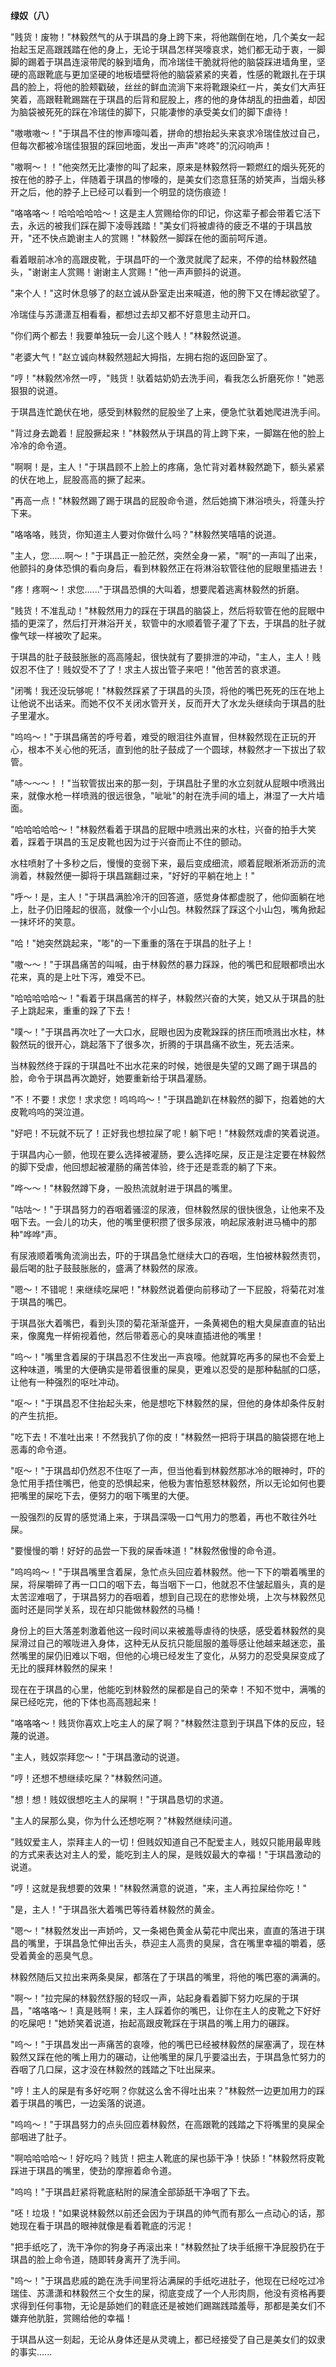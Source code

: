 **绿奴（八）**

"贱货！废物！"林毅然气的从于琪昌的身上跨下来，将他踹倒在地，几个美女一起抬起玉足高跟践踏在他的身上，无论于琪昌怎样哭嚎哀求，她们都无动于衷，一脚脚的踢着于琪昌连滚带爬的躲到墙角，而冷瑞佳干脆就将他的脑袋踩进墙角里，坚硬的高跟靴底与更加坚硬的地板墙壁将他的脑袋紧紧的夹着，性感的靴跟扎在于琪昌的脸上，将他的脸颊戳破，丝丝的鲜血流淌下来将靴跟染红一片，美女们大声狂笑着，高跟鞋靴踢踹在于琪昌的后背和屁股上，疼的他的身体胡乱的扭曲着，却因为脑袋被死死的踩在冷瑞佳的脚下，只能凄惨的承受美女们的脚下虐待！

"嗷嗷嗷～！"于琪昌不住的惨声嚎叫着，拼命的想抬起头来哀求冷瑞佳放过自己，但每次都被冷瑞佳狠狠的踩回地面，发出一声声"咚咚"的沉闷响声！

"嗷啊～！！"他突然无比凄惨的叫了起来，原来是林毅然将一颗燃红的烟头死死的按在他的脖子上，伴随着于琪昌的惨嚎的，是美女们恣意狂荡的娇笑声，当烟头移开之后，他的脖子上已经可以看到一个明显的烧伤痕迹！

"咯咯咯～！哈哈哈哈哈～！这是主人赏赐给你的印记，你这辈子都会带着它活下去，永远的被我们踩在脚下凌辱践踏！"美女们将被虐待的疲乏不堪的于琪昌放开，"还不快点跪谢主人的赏赐！"林毅然一脚踩在他的面前呵斥道。

看着眼前冰冷的高跟皮靴，于琪昌吓的一个激灵就爬了起来，不停的给林毅然磕头，"谢谢主人赏赐！谢谢主人赏赐！"他一声声颤抖的说道。

"来个人！"这时休息够了的赵立诚从卧室走出来喊道，他的胯下又在博起欲望了。

冷瑞佳与苏潇潇互相看看，都想过去却又都不好意思主动开口。

"你们两个都去！我要单独玩一会儿这个贱人！"林毅然说道。

"老婆大气！"赵立诚向林毅然翘起大拇指，左拥右抱的返回卧室了。

"哼！"林毅然冷然一哼，"贱货！驮着姑奶奶去洗手间，看我怎么折磨死你！"她恶狠狠的说道。

于琪昌连忙跪伏在地，感受到林毅然的屁股坐了上来，便急忙驮着她爬进洗手间。

"背过身去跪着！屁股撅起来！"林毅然从于琪昌的背上跨下来，一脚踹在他的脸上冷冷的命令道。

"啊啊！是，主人！"于琪昌顾不上脸上的疼痛，急忙背对着林毅然跪下，额头紧紧的伏在地上，屁股高高的撅了起来。

"再高一点！"林毅然踢了踢于琪昌的屁股命令道，然后她摘下淋浴喷头，将蓬头拧下来。

"咯咯咯，贱货，你知道主人要对你做什么吗？"林毅然笑嘻嘻的说道。

"主人，您......啊～！"于琪昌正一脸茫然，突然全身一紧，"啊"的一声叫了出来，他颤抖的身体恐惧的看向身后，看到林毅然正在将淋浴软管往他的屁眼里插进去！

"疼！疼啊～！求您......"于琪昌恐惧的大叫着，想要爬着逃离林毅然的折磨。

"贱货！不准乱动！"林毅然用力的踩在于琪昌的脑袋上，然后将软管在他的屁眼中插的更深了，然后打开淋浴开关，软管中的水顺着管子灌了下去，于琪昌的肚子就像气球一样被吹了起来。

于琪昌的肚子鼓鼓胀胀的高高隆起，很快就有了要排泄的冲动，"主人，主人！贱奴忍不住了！贱奴受不了了！求主人拔出管子来吧！"他苦苦的哀求道。

"闭嘴！我还没玩够呢！"林毅然踩紧了于琪昌的头顶，将他的嘴巴死死的压在地上让他说不出话来。而她不仅不关闭水管开关，反而开大了水龙头继续向于琪昌的肚子里灌水。

"呜呜～！"于琪昌痛苦的呼号着，难受的眼泪往外直冒，但林毅然现在正玩的开心，根本不关心他的死活，直到他的肚子鼓成了一个圆球，林毅然才一下拔出了软管。

"哧～～～！！"当软管拔出来的那一刻，于琪昌肚子里的水立刻就从屁眼中喷溅出来，就像水枪一样喷溅的很远很急，"呲呲"的射在洗手间的墙上，淋湿了一大片墙面。

"哈哈哈哈哈～！"林毅然看着于琪昌的屁眼中喷溅出来的水柱，兴奋的拍手大笑着，踩着于琪昌的玉足皮靴也因为过于兴奋而止不住的颤动。

水柱喷射了十多秒之后，慢慢的变弱下来，最后变成细流，顺着屁眼淅淅沥沥的流淌着，林毅然便一脚将于琪昌踹翻过来，"好好的平躺在地上！"

"呼～！是，主人！"于琪昌满脸冷汗的回答道，感觉身体都虚脱了，他仰面躺在地上，肚子仍旧隆起的很高，就像一个小山包。林毅然踩了踩这个小山包，嘴角掀起一抹坏坏的笑意。

"哈！"她突然跳起来，"嘭"的一下重重的落在于琪昌的肚子上！

"嗷～～！"于琪昌痛苦的叫喊，由于林毅然的暴力踩跺，他的嘴巴和屁眼都喷出水花来，真的是上吐下泻，难受不已。

"哈哈哈哈哈～！"看着于琪昌痛苦的样子，林毅然兴奋的大笑，她又从于琪昌的肚子上跳起来，重重的跺了下去！

"噗～！"于琪昌再次吐了一大口水，屁眼也因为皮靴跺踩的挤压而喷溅出水柱，林毅然玩的很开心，跳起落下了很多次，折腾的于琪昌痛不欲生，死去活来。

当林毅然终于踩的于琪昌吐不出水花来的时候，她很是失望的又踢了踢于琪昌的脸，命令于琪昌再次跪好，她要重新给于琪昌灌肠。

"不！不要！求您！求求您！呜呜呜～！"于琪昌跪趴在林毅然的脚下，抱着她的大皮靴呜呜的哭泣道。

"好吧！不玩就不玩了！正好我也想拉屎了呢！躺下吧！"林毅然戏虐的笑着说道。

于琪昌内心一颤，他现在要么选择被灌肠，要么选择吃屎，反正是注定要在林毅然的脚下受虐，他回想起被灌肠的痛苦体验，终于还是乖乖的躺了下来。

"哗～～！"林毅然蹲下身，一股热流就射进于琪昌的嘴里。

"咕咕～！"于琪昌努力的吞咽着骚涩的尿液，但林毅然尿的很快很急，让他来不及咽下去。一会儿的功夫，他的嘴里便积攒了很多尿液，响起尿液射进马桶中的那种"哗哗"声。

有尿液顺着嘴角流淌出去，吓的于琪昌急忙继续大口的吞咽，生怕被林毅然责罚，最后喝的肚子鼓鼓胀胀的，盛满了林毅然的尿液。

"嗯～！不错呢！来继续吃屎吧！"林毅然说着便向前移动了一下屁股，将菊花对准于琪昌的嘴巴。

于琪昌张大着嘴巴，看到头顶的菊花渐渐盛开，一条黄褐色的粗大臭屎直直的钻出来，像魔鬼一样俯视着他，然后带着恶心的臭味直插进他的嘴里！

"呜～！"嘴里含着屎的于琪昌忍不住发出一声哀嚎。他就算吃再多的屎也不会爱上这种味道，嘴里的大便确实是带着很重的屎臭，更难以忍受的是那种黏腻的口感，让他有一种强烈的呕吐冲动。

"呕～！"于琪昌忍不住抬起头来，他是想吃下林毅然的屎，但他的身体却条件反射的产生抗拒。

"吃下去！不准吐出来！不然我扒了你的皮！"林毅然一把将于琪昌的脑袋摁在地上恶毒的命令道。

"呕～！"于琪昌却仍然忍不住呕了一声，但当他看到林毅然那冰冷的眼神时，吓的急忙用手捂住嘴巴，他变的恐惧起来，他极为害怕惹怒林毅然，所以无论如何也要把嘴里的屎吃下去，便努力的咽下嘴里的大便。

一股强烈的反胃的感觉涌上来，于琪昌深吸一口气用力的憋着，再也不敢往外吐屎。

"要慢慢的嚼！好好的品尝一下我的屎香味道！"林毅然傲慢的命令道。

"呜呜呜～！"于琪昌嘴里含着屎，急忙点头回应着林毅然。他一下下的嚼着嘴里的屎，将屎嚼碎了再一口口的咽下去，每当咽下一口，他就忍不住皱起眉头，真的是太苦涩难咽了，于琪昌努力的吞咽着，想到自己现在的悲惨处境，上次与林毅然见面时还是同学关系，现在却只能做林毅然的马桶！

身份上的巨大落差刺激着他这一段时间以来被羞辱虐待的快感，感受着林毅然的臭屎滑过自己的喉咙进入身体，这种无从反抗只能屈服的羞辱感让他越来越迷恋，虽然嘴里的屎仍旧难以下咽，但他的心境已经发生了变化，从努力的忍受臭屎变成了无比的膜拜林毅然的屎来！

现在在于琪昌的心里，他能吃到林毅然的屎都是自己的荣幸！不知不觉中，满嘴的屎已经吃完，他的下体也高高翘起来！

"咯咯咯～！贱货你喜欢上吃主人的屎了啊？"林毅然注意到于琪昌下体的反应，轻蔑的说道。

"主人，贱奴崇拜您～！"于琪昌激动的说道。

"哼！还想不想继续吃屎？"林毅然问道。

"想！想！贱奴很想吃主人的屎啊！"于琪昌恳切的求道。

"主人的屎那么臭，你为什么还想吃啊？"林毅然继续问道。

"贱奴爱主人，崇拜主人的一切！但贱奴知道自己不配爱主人，贱奴只能用最卑贱的方式来表达对主人的爱，能吃到主人的屎，是贱奴最大的幸福！"于琪昌激动的说道。

"哼！这就是我想要的效果！"林毅然满意的说道，"来，主人再拉屎给你吃！"

"是，主人！"于琪昌张大着嘴巴等待着林毅然的黄金。

"嗯～！"林毅然发出一声娇吟，又一条褐色黄金从菊花中爬出来，直直的落进于琪昌的嘴里，于琪昌急忙伸出舌头，恭迎主人高贵的臭屎，含在嘴里幸福的嚼着，感受着黄金的恶臭气息。

林毅然随后又拉出来两条臭屎，都落在了于琪昌的嘴里，将他的嘴巴塞的满满的。

"啊～！"拉完屎的林毅然舒服的轻叹一声，站起身看着脚下努力吃屎的于琪昌，"咯咯咯～！真是贱啊！来，主人踩着你的嘴巴，让你在主人的皮靴之下好好的吃屎吧！"她娇笑着说道，抬起高跟皮靴踩在于琪昌的嘴上用力的碾踩。

"呜～！"于琪昌发出一声痛苦的哀嚎，他的嘴巴已经被林毅然的屎塞满了，现在林毅然又踩在他的嘴上用力的碾动，让他嘴里的屎几乎要溢出去，于琪昌急忙努力的吞咽了几口屎，这才没在林毅然的践踏之下吐出屎来。

"哼！主人的屎是有多好吃啊？你就这么舍不得吐出来？"林毅然一边更加用力的踩着于琪昌的嘴巴，一边奚落的说道。

"呜呜～！"于琪昌努力的点头回应着林毅然，在高跟靴的践踏之下将嘴里的臭屎全部咽进了肚子。

"啊哈哈哈哈～！好吃吗？贱货！把主人靴底的屎也舔干净！快舔！"林毅然将皮靴踩进于琪昌的嘴里，使劲的摩擦着命令道。

"呜呜！"于琪昌赶紧将靴底粘附的屎渣全部舔舐干净咽了下去。

"呸！垃圾！"如果说林毅然以前还会因为于琪昌的帅气而有那么一点动心的话，那她现在看于琪昌的眼神就像是看着靴底的污泥！

"把手纸吃了，洗干净你的狗身子再滚出来！"林毅然扯了块手纸擦干净屁股扔在于琪昌的脸上命令道，随即转身离开了洗手间。

"呜～！"于琪昌悲戚的跪在洗手间里将沾满屎的手纸吃进肚子，他现在已经吃过冷瑞佳、苏潇潇和林毅然三个女生的屎，彻底变成了一个人形肉厕，他没有资格再要求得到任何事物，无论是舔她们的鞋底还是被她们踢踹践踏羞辱，那都是美女们不嫌弃他肮脏，赏赐给他的幸福！

于琪昌从这一刻起，无论从身体还是从灵魂上，都已经接受了自己是美女们的奴隶的事实......

